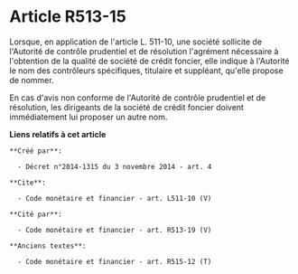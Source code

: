 # Article R513-15

Lorsque, en application de l'article L. 511-10, une société sollicite de l'Autorité de contrôle prudentiel et de résolution
l'agrément nécessaire à l'obtention de la qualité de société de crédit foncier, elle indique à l'Autorité le nom des
contrôleurs spécifiques, titulaire et suppléant, qu'elle propose de nommer. 

En cas d'avis non conforme de l'Autorité de contrôle prudentiel et de résolution, les dirigeants de la société de crédit
foncier doivent immédiatement lui proposer un autre nom.

**Liens relatifs à cet article**

	**Créé par**:

	  - Décret n°2014-1315 du 3 novembre 2014 - art. 4

	**Cite**:

	  - Code monétaire et financier - art. L511-10 (V)

	**Cité par**:

	  - Code monétaire et financier - art. R513-19 (V)

	**Anciens textes**:

	  - Code monétaire et financier - art. R515-12 (T)
